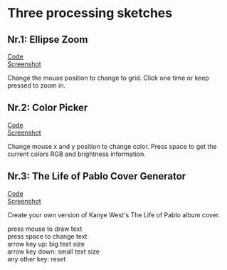 # Three processing sketches


## Nr.1: Ellipse Zoom  
[Code](ellipseZoom.pde)   
[Screenshot](scrn1.png)  
  
Change the mouse position to change to grid. Click one time or keep pressed to zoom in.  
  
## Nr.2: Color Picker  
[Code](colorPicker.pde)  
[Screenshot](scrn2.png)  
  
Change mouse x and y position to change color. Press space to get the current colors RGB and brightness information.

## Nr.3: The Life of Pablo Cover Generator  
[Code](sketch_theLifeOfPablo/sketch_lifeOfPablo.pde)  
[Screenshot](scrn3.png)  
  
Create your own version of Kanye West's The Life of Pablo album cover.  

press mouse to draw text  
press space to change text  
arrow key up: big text size  
arrow key down: small text size    
any other key: reset  



